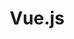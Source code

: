 ---
view: category
lang: en
order: 1
top: true
title: Vue.js
description: Vue.js is the most successful javascript framework in recent years and certainly has its special space here in Ktquez play.
excerpt: Vue.js is the most successful javascript framework in recent years
slug: vuejs
meta:
  - property: og:image
    content: https://ktquez.com/share/ktquez-play-image-share.png
  - name: twitter:image
    content: https://ktquez.com/share/ktquez-play-image-share.png
---
